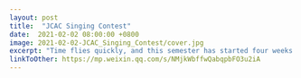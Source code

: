 ```yaml
---
layout: post
title:  "JCAC Singing Contest"
date:  2021-02-02 08:00:00 +0800
image: 2021-02-02-JCAC_Singing_Contest/cover.jpg
excerpt: "Time flies quickly, and this semester has started four weeks in a blink of an eye. We finally could participate in the long-awaited sing con."
linkToOther: https://mp.weixin.qq.com/s/NMjkWbffwQabqpbFO3u2iA
---
```


